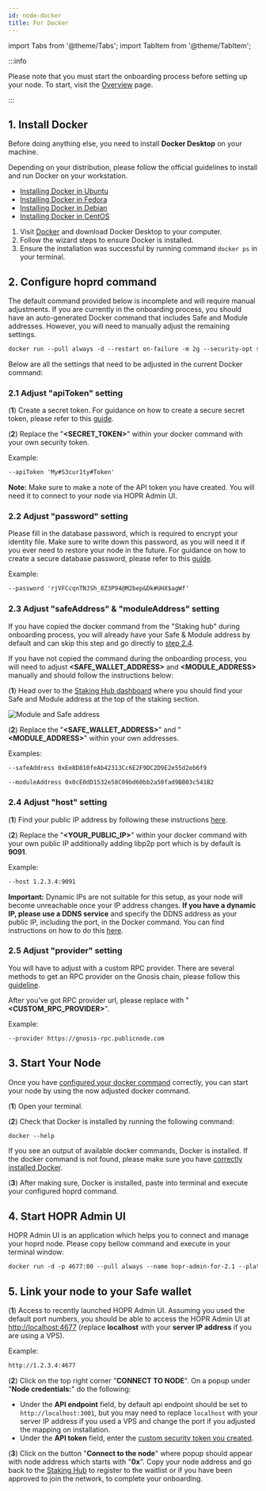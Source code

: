```yaml
---
id: node-docker
title: For Docker
---
```


import Tabs from '@theme/Tabs';
import TabItem from '@theme/TabItem';

:::info

Please note that you must start the onboarding process before setting up your node. To start, visit the [Overview](./run-a-node-overview.md) page.

:::

## 1. Install Docker

Before doing anything else, you need to install **Docker Desktop** on your machine.

<Tabs>
<TabItem value="Linux" label="Linux">

Depending on your distribution, please follow the official guidelines to install and run Docker on your workstation.

- [Installing Docker in Ubuntu](https://docs.docker.com/engine/install/ubuntu/)
- [Installing Docker in Fedora](https://docs.docker.com/engine/install/fedora/)
- [Installing Docker in Debian](https://docs.docker.com/engine/install/debian/)
- [Installing Docker in CentOS](https://docs.docker.com/engine/install/centos/)

</TabItem>
<TabItem value="mac" label="macOS">

1. Visit [Docker](https://www.docker.com/get-started) and download Docker Desktop to your computer.
2. Follow the wizard steps to ensure Docker is installed.
3. Ensure the installation was successful by running command `docker ps` in your terminal.

</TabItem>
</Tabs>

## 2. Configure hoprd command

The default command provided below is incomplete and will require manual adjustments. If you are currently in the onboarding process, you should have an auto-generated Docker command that includes Safe and Module addresses. However, you will need to manually adjust the remaining settings.

```md
docker run --pull always -d --restart on-failure -m 2g --security-opt seccomp=unconfined --platform linux/x86_64 --log-driver json-file --log-opt max-size=100M --log-opt max-file=5 -ti -v $HOME/.hoprd-db-dufour:/app/hoprd-db --name hoprd -p 9091:9091/tcp -p 9091:9091/udp -p 3001:3001 -e RUST_LOG=info europe-west3-docker.pkg.dev/hoprassociation/docker-images/hoprd:stable --network dufour --init --api --announce --identity /app/hoprd-db/.hopr-id-dufour --data /app/hoprd-db --apiHost '0.0.0.0' --apiToken '<SECRET_TOKEN>' --password 'open-sesame-iTwnsPNg0hpagP+o6T0KOwiH9RQ0' --safeAddress <SAFE_WALLET_ADDRESS> --moduleAddress <MODULE_ADDRESS> --host <YOUR_PUBLIC_IP>:9091 --provider <CUSTOM_RPC_PROVIDER>
```

Below are all the settings that need to be adjusted in the current Docker command:

### 2.1 Adjust "apiToken" setting

(**1**) Create a secret token. For guidance on how to create a secure secret token, please refer to this [guide](./frequently-asked-questions.md#how-do-i-create-a-secure-password-for-the-secret-token-and-database-password). 

(**2**) Replace the "**\<SECRET_TOKEN>**" within your docker command with your own security token.

Example:

```md
--apiToken 'My#S3cur1ty#Token'
```

**Note:** Make sure to make a note of the API token you have created. You will need it to connect to your node via HOPR Admin UI.

### 2.2 Adjust "password" setting

Please fill in the database password, which is required to encrypt your identity file. Make sure to write down this password, as you will need it if you ever need to restore your node in the future. For guidance on how to create a secure database password, please refer to this [guide](./frequently-asked-questions.md#how-do-i-create-a-secure-password-for-the-secret-token-and-database-password).

Example:

```md
--password 'rjVFCcqnTNJSh_8Z3P94@M2bep&Dk#UHX$agWf'
```

### 2.3 Adjust "safeAddress" & "moduleAddress" setting

If you have copied the docker command from the "Staking hub" during onboarding process, you will already have your Safe & Module address by default and can skip this step and go directly to [step 2.4](./node-docker.md#24-adjust-host-setting).

If you have not copied the command during the onboarding process, you will need to adjust **\<SAFE_WALLET_ADDRESS\>** and **\<MODULE_ADDRESS\>** manually and should follow the instructions below:

(**1**) Head over to the [Staking Hub dashboard](https://hub.hoprnet.org/staking/dashboard) where you should find your Safe and Module address at the top of the staking section.

![Module and Safe address](/img/node/updated-module-and-safe-address.png)

(**2**) Replace the "**\<SAFE_WALLET_ADDRESS>**" and "**\<MODULE_ADDRESS>**" within your own addresses.

Examples:

```md
--safeAddress 0xEe8D810feAb42313Cc6E2F9DC2D9E2e55d2eb6f9
```

```md
--moduleAddress 0x0cE0dD1532e58C09bd60bb2a50fad9BB03c541B2
```

### 2.4 Adjust "host" setting

(**1**) Find your public IP address by following these instructions [here](./frequently-asked-questions#how-to-find-your-public-ip).

(**2**) Replace the "**\<YOUR_PUBLIC_IP>**" within your docker command with your own public IP additionally adding libp2p port which is by default is **9091**.

Example: 

```md
--host 1.2.3.4:9091
```

**Important:** Dynamic IPs are not suitable for this setup, as your node will become unreachable once your IP address changes. **If you have a dynamic IP, please use a DDNS service** and specify the DDNS address as your public IP, including the port, in the Docker command. You can find instructions on how to do this [here](./frequently-asked-questions#how-to-use-dynamic-dns).

### 2.5 Adjust "provider" setting

You will have to adjust with a custom RPC provider. There are several methods to get an RPC provider on the Gnosis chain, please follow this [guideline](./custom-rpc-provider.md).

After you've got RPC provider url, please replace with "**\<CUSTOM_RPC_PROVIDER>**".

Example:

```md
--provider https://gnosis-rpc.publicnode.com
```

## 3. Start Your Node

Once you have [configured your docker command](node-docker.md#2-configure-hoprd-command) correctly, you can start your node by using the now adjusted docker command.

(**1**) Open your terminal.

(**2**) Check that Docker is installed by running the following command:

```md
docker --help
```

If you see an output of available docker commands, Docker is installed. If the docker command is not found, please make sure you have [correctly installed Docker](./node-docker.md#1-install-docker).

(**3**) After making sure, Docker is installed, paste into terminal and execute your configured hoprd command.

## 4. Start HOPR Admin UI

HOPR Admin UI is an application which helps you to connect and manage your hoprd node. Please copy bellow command and execute in your terminal window:

```md
docker run -d -p 4677:80 --pull always --name hopr-admin-for-2.1 --platform linux/amd64 europe-west3-docker.pkg.dev/hoprassociation/docker-images/hopr-admin:stable
```

## 5. Link your node to your Safe wallet

(**1**) Access to recently launched HOPR Admin UI. Assuming you used the default port numbers, you should be able to access the HOPR Admin UI at [http://localhost:4677](http://localhost:4677) (replace **localhost** with your **server IP address** if you are using a VPS).

Example: 

```md
http://1.2.3.4:4677
```

(**2**) Click on the top right corner "**CONNECT TO NODE**". On a popup under "**Node credentials:**" do the following:

- Under the **API endpoint** field, by default api endpoint should be set to `http://localhost:3001`, but you may need to replace `localhost` with your server IP address if you used a VPS and change the port if you adjusted the mapping on installation.
- Under the **API token** field, enter the [custom security token you created](./node-docker.md#21-adjust-apitoken-setting).

(**3**) Click on the button "**Connect to the node**" where popup should appear with node address which starts with "**0x**". Copy your node address and go back to the [Staking Hub](https://hub.hoprnet.org) to register to the waitlist or if you have been approved to join the network, to complete your onboarding.